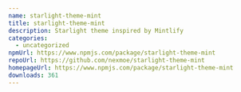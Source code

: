 ```yaml
---
name: starlight-theme-mint
title: starlight-theme-mint
description: Starlight theme inspired by Mintlify
categories:
  - uncategorized
npmUrl: https://www.npmjs.com/package/starlight-theme-mint
repoUrl: https://github.com/nexmoe/starlight-theme-mint
homepageUrl: https://www.npmjs.com/package/starlight-theme-mint
downloads: 361
---
```

